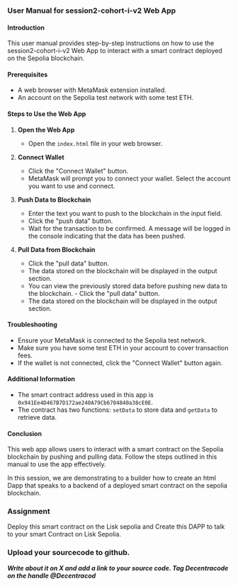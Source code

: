 ### User Manual for session2-cohort-i-v2 Web App

#### Introduction
This user manual provides step-by-step instructions on how to use the session2-cohort-i-v2 Web App to interact with a smart contract deployed on the Sepolia blockchain.

#### Prerequisites
- A web browser with MetaMask extension installed.
- An account on the Sepolia test network with some test ETH.

#### Steps to Use the Web App

1. **Open the Web App**
    - Open the `index.html` file in your web browser.

2. **Connect Wallet**
    - Click the "Connect Wallet" button.
    - MetaMask will prompt you to connect your wallet. Select the account you want to use and connect.

3. **Push Data to Blockchain**
    - Enter the text you want to push to the blockchain in the input field.
    - Click the "push data" button.
    - Wait for the transaction to be confirmed. A message will be logged in the console indicating that the data has been pushed.

4. **Pull Data from Blockchain**
    - Click the "pull data" button.
    - The data stored on the blockchain will be displayed in the output section.
    - You can view the previously stored data before pushing new data to the blockchain.   - Click the "pull data" button.
    - The data stored on the blockchain will be displayed in the output section.

#### Troubleshooting
- Ensure your MetaMask is connected to the Sepolia test network.
- Make sure you have some test ETH in your account to cover transaction fees.
- If the wallet is not connected, click the "Connect Wallet" button again.

#### Additional Information
- The smart contract address used in this app is `0x941Ee4D467B7D172ae240A79Cb6704840a38cE0E`.
- The contract has two functions: `setData` to store data and `getData` to retrieve data.

#### Conclusion
This web app allows users to interact with a smart contract on the Sepolia blockchain by pushing and pulling data. Follow the steps outlined in this manual to use the app effectively.

In this session, we are demonstrating to a builder how to create an html Dapp that speaks to a backend of a deployed smart contract on the sepolia blockchain. 
### Assignment
Deploy this smart contract on the Lisk sepolia and Create this DAPP to talk to your smart Contract on Lisk Sepolia.
### Upload your sourcecode to github.
***Write about it on X and add a link to your source code. Tag Decentracode on the handle @Decentracod***

